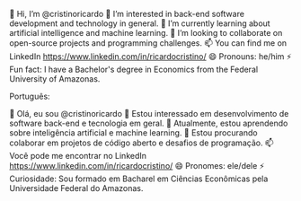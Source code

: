 👋 Hi, I’m @cristinoricardo
👀 I’m interested in back-end software development and technology in general.
🌱 I’m currently learning about artificial intelligence and machine learning.
💞️ I’m looking to collaborate on open-source projects and programming challenges.
📫 You can find me on LinkedIn https://www.linkedin.com/in/ricardocristino/
😄 Pronouns: he/him
⚡ Fun fact: I have a Bachelor's degree in Economics from the Federal University of Amazonas.

Português:

👋 Olá, eu sou @cristinoricardo
👀 Estou interessado em desenvolvimento de software back-end e tecnologia em geral.
🌱 Atualmente, estou aprendendo sobre inteligência artificial e machine learning.
💞️ Estou procurando colaborar em projetos de código aberto e desafios de programação.
📫 Você pode me encontrar no LinkedIn https://www.linkedin.com/in/ricardocristino/
😄 Pronomes: ele/dele
⚡ Curiosidade: Sou formado em Bacharel em Ciências Econômicas pela Universidade Federal do Amazonas.
